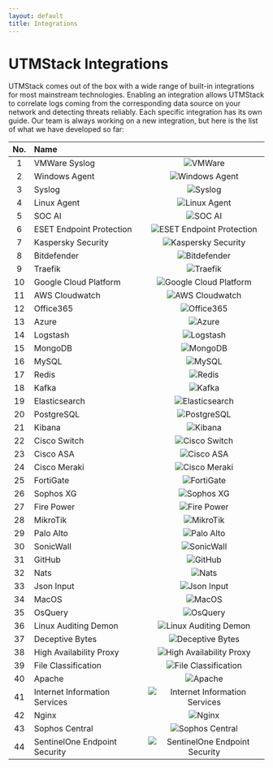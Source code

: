 ```yaml
---
layout: default
title: Integrations
---
```


<style>
.column-no {
    width: 50px;
}
</style>

# UTMStack Integrations

UTMStack comes out of the box with a wide range of built-in integrations for most mainstream technologies.
Enabling an integration allows UTMStack to correlate logs coming from the corresponding data source on your network and detecting threats reliably.
Each specific integration has its own guide.
Our team is always working on a new integration, but here is the list of what we have developed so far:

| No. | Name                          |                                                                                                                                  |
| :-: | :---------------------------- | :------------------------------------------------------------------------------------------------------------------------------: |
|  1  | VMWare Syslog                 |                          <img title="VMWare" alt="VMWare" src="../Images/Integrations/logovmware.svg">                           |
|  2  | Windows Agent                 |                <img title="Windows Agent" alt="Windows Agent" src="../Images/Integrations/logowindowsagent.svg">                 |
|  3  | Syslog                        |                          <img title="SysLog" alt="Syslog" src="../Images/Integrations/logosyslog.svg">                           |
|  4  | Linux Agent                   |                   <img title="Linux Agent" alt="Linux Agent" src="../Images/Integrations/logolinuxagent.svg">                    |
|  5  | SOC AI                        |                           <img title="SOC AI" alt="SOC AI" src="../Images/Integrations/logosocai.svg">                           |
|  6  | ESET Endpoint Protection      |     <img title="ESET Endpoint Protection" alt="ESET Endpoint Protection" src="../Images/Integrations/logoesetendpoint.svg">      |
|  7  | Kaspersky Security            |         <img title="Kaspersky Security" alt="Kaspersky Security" src="../Images/Integrations/logokasperskysecurity.svg">         |
|  8  | Bitdefender                   |                   <img title="Bitdefender" alt="Bitdefender" src="../Images/Integrations/logobitdefender.svg">                   |
|  9  | Traefik                       |                         <img title="Traefik" alt="Traefik" src="../Images/Integrations/logotraefik.svg">                         |
| 10  | Google Cloud Platform         |         <img title="Google Cloud Platform" alt="Google Cloud Platform" src="../Images/Integrations/logogooglecloud.svg">         |
| 11  | AWS Cloudwatch                |                 <img title="AWS Cloudwatch" alt="AWS Cloudwatch" src="../Images/Integrations/logoawscloud.svg">                  |
| 12  | Office365                     |                      <img title="Office365" alt="Office365" src="../Images/Integrations/logooffice365.svg">                      |
| 13  | Azure                         |                            <img title="Azure" alt="Azure" src="../Images/Integrations/logoazure.svg">                            |
| 14  | Logstash                      |                       <img title="Logstash" alt="Logstash" src="../Images/Integrations/logologstash.svg">                        |
| 15  | MongoDB                       |                         <img title="MongoDB" alt="MongoDB" src="../Images/Integrations/logomongodb.svg">                         |
| 16  | MySQL                         |                            <img title="MySQL" alt="MySQL" src="../Images/Integrations/logomysql.svg">                            |
| 17  | Redis                         |                            <img title="Redis" alt="Redis" src="../Images/Integrations/logoredis.svg">                            |
| 18  | Kafka                         |                            <img title="Kafka" alt="Kafka" src="../Images/Integrations/logokafka.svg">                            |
| 19  | Elasticsearch                 |                <img title="Elasticsearch" alt="Elasticsearch" src="../Images/Integrations/logoelasticsearch.svg">                |
| 20  | PostgreSQL                    |                    <img title="PostgreSQL" alt="PostgreSQL" src="../Images/Integrations/logopostgresql.svg">                     |
| 21  | Kibana                        |                          <img title="Kibana" alt="Kibana" src="../Images/Integrations/logokibana.svg">                           |
| 22  | Cisco Switch                  |                     <img title="Cisco Switch" alt="Cisco Switch" src="../Images/Integrations/logocisco.svg">                     |
| 23  | Cisco ASA                     |                        <img title="Cisco ASA" alt="Cisco ASA" src="../Images/Integrations/logocisco.svg">                        |
| 24  | Cisco Meraki                  |                  <img title="Cisco Meraki" alt="Cisco Meraki" src="../Images/Integrations/logociscomeraki.svg">                  |
| 25  | FortiGate                     |                      <img title="FortiGate" alt="FortiGate" src="../Images/Integrations/logofortigate.svg">                      |
| 26  | Sophos XG                     |                       <img title="Sophos XG" alt="Sophos XG" src="../Images/Integrations/logosophos.svg">                        |
| 27  | Fire Power                    |                     <img title="Fire Power" alt="Fire Power" src="../Images/Integrations/logofirepower.svg">                     |
| 28  | MikroTik                      |                       <img title="MikroTik" alt="MikroTik" src="../Images/Integrations/logomikrotik.svg">                        |
| 29  | Palo Alto                     |                      <img title="Palo Alto" alt="Palo Alto" src="../Images/Integrations/logopaloalto.svg">                       |
| 30  | SonicWall                     |                      <img title="SonicWall" alt="SonicWall" src="../Images/Integrations/logosonicwall.svg">                      |
| 31  | GitHub                        |                          <img title="GitHub" alt="GitHub" src="../Images/Integrations/logogithub.svg">                           |
| 32  | Nats                          |                             <img title="Nats" alt="Nats" src="../Images/Integrations/logonats.svg">                              |
| 33  | Json Input                    |                       <img title="Json Input" alt="Json Input" src="../Images/Integrations/logojson.svg">                        |
| 34  | MacOS                         |                            <img title="MacOS" alt="MacOS" src="../Images/Integrations/logomacos.svg">                            |
| 35  | OsQuery                       |                         <img title="OsQuery" alt="OsQuery" src="../Images/Integrations/logoosquery.svg">                         |
| 36  | Linux Auditing Demon          |         <img title="Linux Auditing Demon" alt="Linux Auditing Demon" src="../Images/Integrations/logolinuxauditing.svg">         |
| 37  | Deceptive Bytes               |             <img title="Deceptive Bytes" alt="Deceptive Bytes" src="../Images/Integrations/logodeceptivebytes.svg">              |
| 38  | High Availability Proxy       |        <img title="High Availability Proxy" alt="High Availability Proxy" src="../Images/Integrations/logohighproxy.svg">        |
| 39  | File Classification           |       <img title="File Classification" alt="File Classification" src="../Images/Integrations/logofileclassification.svg">        |
| 40  | Apache                        |                          <img title="Apache" alt="Apache" src="../Images/Integrations/logoapache2.svg">                          |
| 41  | Internet Information Services |     <img title="Internet Information Services" alt="Internet Information Services" src="../Images/Integrations/logoiis.svg">     |
| 42  | Nginx                         |                            <img title="Nginx" alt="Nginx" src="../Images/Integrations/logonginx.svg">                            |
| 43  | Sophos Central                |               <img title="Sophos Central" alt="Sophos Central" src="../Images/Integrations/logosophoscentral.svg">               |
| 44  | SentinelOne Endpoint Security | <img title="SentinelOne Endpoint Security" alt="SentinelOne Endpoint Security" src="../Images/Integrations/logosentinelone.svg"> |
